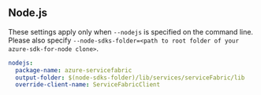 ## Node.js

These settings apply only when `--nodejs` is specified on the command line.
Please also specify `--node-sdks-folder=<path to root folder of your azure-sdk-for-node clone>`.

``` yaml $(nodejs)
nodejs:
  package-name: azure-servicefabric
  output-folder: $(node-sdks-folder)/lib/services/serviceFabric/lib
  override-client-name: ServiceFabricClient
```
